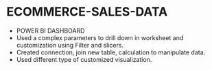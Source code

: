# ECOMMERCE-SALES-DATA 
* POWER BI DASHBOARD 
* Used a complex parameters to drill down in worksheet and customization using Filter and slicers.
* Created connection, join new table, calculation to manipulate data.
* Used different type of customized visualization.
